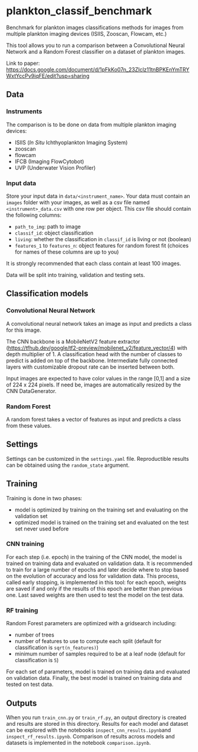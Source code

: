 # plankton_classif_benchmark
Benchmark for plankton images classifications methods for images from multiple plankton imaging devices (ISIIS, Zooscan, Flowcam, etc.)

This tool allows you to run a comparison between a Convolutional Neural Network and a Random Forest classifier on a dataset of plankton images. 

Link to paper: https://docs.google.com/document/d/1pFkKo07n_23ZIclz11tnBPKEnYmTRYWxtYccPv9iqFE/edit?usp=sharing

## Data
### Instruments
The comparison is to be done on data from multiple plankton imaging devices:
- ISIIS (*In Situ* Ichthyoplankton Imaging System)
- zooscan
- flowcam
- IFCB (Imaging FlowCytobot)
- UVP (Underwater Vision Profiler)

### Input data
Store your input data in `data/<instrument_name>`. Your data must contain an `images` folder with your images, as well as a csv file named `<instrument>_data.csv` with one row per object.
This csv file should contain the following columns:
- `path_to_img`: path to image
- `classif_id`: object classification
- `living`: whether the classification in `classif_id` is living or not (boolean)
- `features_1` to `features_n`: object features for random forest fit (choices for names of these columns are up to you)

It is strongly recommended that each class contain at least 100 images. 

Data will be split into training, validation and testing sets.

## Classification models
### Convolutional Neural Network
A convolutional neural network takes an image as input and predicts a class for this image. 

The CNN backbone is a MobileNetV2 feature extractor (https://tfhub.dev/google/tf2-preview/mobilenet_v2/feature_vector/4) with depth multiplier of 1.
A classification head with the number of classes to predict is added on top of the backbone. Intermediate fully connected layers with customizable dropout rate can be inserted between both.  

Input images are expected to have color values in the range [0,1] and a size of 224 x 224 pixels. If need be, images are automatically resized by the CNN DataGenerator.

### Random Forest
A random forest takes a vector of features as input and predicts a class from these values.

## Settings
Settings can be customized in the `settings.yaml` file. 
Reproductible results can be obtained using the `random_state` argument.

## Training
Training is done in two phases:
- model is optimized by training on the training set and evaluating on the validation set
- optimized model is trained on the training set and evaluated on the test set never used before

### CNN training
For each step (i.e. epoch) in the training of the CNN model, the model is trained on training data and evaluated on validation data. It is recommended to train for a large number of epochs and later decide where to stop based on the evolution of accuracy and loss for validation data. This process, called early stopping, is implemented in this tool: for each epoch, weights are saved if and only if the results of this epoch are better than previous one. Last saved weights are then used to test the model on the test data.

### RF training
Random Forest parameters are optimized with a gridsearch including:
- number of trees
- number of features to use to compute each split (default for classification is `sqrt(n_features)`)
- minimum number of samples required to be at a leaf node (default for classification is `5`)

For each set of parameters, model is trained on training data and evaluated on validation data. Finally, the best model is trained on training data and tested on test data.

## Outputs
When you run `train_cnn.py` or `train_rf.py`, an output directory is created and results are stored in this directory. 
Results for each model and dataset can be explored with the notebooks `inspect_cnn_results.ipynb`and `inspect_rf_results.ipynb`.
Comparison of results across models and datasets is implemented in the notebook `comparison.ipynb`.


